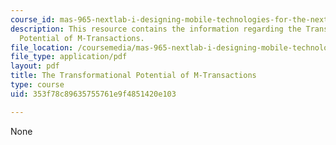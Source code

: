 ```yaml
---
course_id: mas-965-nextlab-i-designing-mobile-technologies-for-the-next-billion-users-fall-2008
description: This resource contains the information regarding the Transformational
  Potential of M-Transactions.
file_location: /coursemedia/mas-965-nextlab-i-designing-mobile-technologies-for-the-next-billion-users-fall-2008/353f78c89635755761e9f4851420e103_MITMAS_965F08_Lec20_ko.pdf
file_type: application/pdf
layout: pdf
title: The Transformational Potential of M-Transactions
type: course
uid: 353f78c89635755761e9f4851420e103

---
```

None